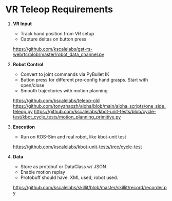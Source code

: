 # VR Teleop Requirements

1. **VR Input**
   - Track hand position from VR setup
   - Capture deltas on button press
   
   https://github.com/kscalelabs/gst-rs-webrtc/blob/master/robot_data_channel.py


2. **Robot Control**
   - Convert to joint commands via PyBullet IK
   - Button press for different pre-config hand grasps. Start with open/close
   - Smooth trajectories with motion planning
    
    https://github.com/kscalelabs/teleop-old
    https://github.com/tonyzhaozh/aloha/blob/main/aloha_scripts/one_side_teleop.py
    https://github.com/kscalelabs/kbot-unit-tests/blob/cycle-test/kbot_cycle_tests/motion_planning_primitive.py

3. **Execution**
   - Run on KOS-Sim and real robot, like kbot-unit test
   
   https://github.com/kscalelabs/kbot-unit-tests/tree/cycle-test

4. **Data**
   - Store as protobuf or DataClass w/ JSON
   - Enable motion replay
   - Protobuff should have: XML used, robot used. 

   https://github.com/kscalelabs/skillit/blob/master/skillit/record/recorder.py


